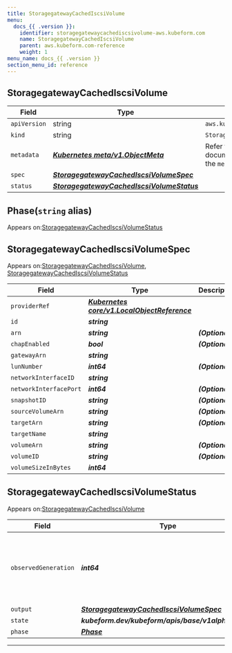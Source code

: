 ```yaml
---
title: StoragegatewayCachedIscsiVolume
menu:
  docs_{{ .version }}:
    identifier: storagegatewaycachediscsivolume-aws.kubeform.com
    name: StoragegatewayCachedIscsiVolume
    parent: aws.kubeform.com-reference
    weight: 1
menu_name: docs_{{ .version }}
section_menu_id: reference
---
```


## StoragegatewayCachedIscsiVolume
| Field | Type | Description |
| ------ | ----- | ----------- |
| `apiVersion` | string | `aws.kubeform.com/v1alpha1` |
|    `kind` | string | `StoragegatewayCachedIscsiVolume` |
| `metadata` | ***[Kubernetes meta/v1.ObjectMeta](https://kubernetes.io/docs/reference/generated/kubernetes-api/v1.13/#objectmeta-v1-meta)***|Refer to the Kubernetes API documentation for the fields of the `metadata` field.|
| `spec` | ***[StoragegatewayCachedIscsiVolumeSpec](#storagegatewaycachediscsivolumespec)***||
| `status` | ***[StoragegatewayCachedIscsiVolumeStatus](#storagegatewaycachediscsivolumestatus)***||
## Phase(`string` alias)

Appears on:[StoragegatewayCachedIscsiVolumeStatus](#storagegatewaycachediscsivolumestatus)

## StoragegatewayCachedIscsiVolumeSpec

Appears on:[StoragegatewayCachedIscsiVolume](#storagegatewaycachediscsivolume), [StoragegatewayCachedIscsiVolumeStatus](#storagegatewaycachediscsivolumestatus)

| Field | Type | Description |
| ------ | ----- | ----------- |
| `providerRef` | ***[Kubernetes core/v1.LocalObjectReference](https://kubernetes.io/docs/reference/generated/kubernetes-api/v1.13/#localobjectreference-v1-core)***||
| `id` | ***string***||
| `arn` | ***string***| ***(Optional)*** |
| `chapEnabled` | ***bool***| ***(Optional)*** |
| `gatewayArn` | ***string***||
| `lunNumber` | ***int64***| ***(Optional)*** |
| `networkInterfaceID` | ***string***||
| `networkInterfacePort` | ***int64***| ***(Optional)*** |
| `snapshotID` | ***string***| ***(Optional)*** |
| `sourceVolumeArn` | ***string***| ***(Optional)*** |
| `targetArn` | ***string***| ***(Optional)*** |
| `targetName` | ***string***||
| `volumeArn` | ***string***| ***(Optional)*** |
| `volumeID` | ***string***| ***(Optional)*** |
| `volumeSizeInBytes` | ***int64***||
## StoragegatewayCachedIscsiVolumeStatus

Appears on:[StoragegatewayCachedIscsiVolume](#storagegatewaycachediscsivolume)

| Field | Type | Description |
| ------ | ----- | ----------- |
| `observedGeneration` | ***int64***| ***(Optional)*** Resource generation, which is updated on mutation by the API Server.|
| `output` | ***[StoragegatewayCachedIscsiVolumeSpec](#storagegatewaycachediscsivolumespec)***| ***(Optional)*** |
| `state` | ***kubeform.dev/kubeform/apis/base/v1alpha1.State***| ***(Optional)*** |
| `phase` | ***[Phase](#phase)***| ***(Optional)*** |
---
